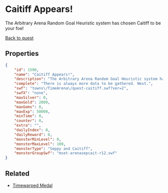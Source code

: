 # Caitiff Appears!

The Arbitrary Arena Random Goal Heuristic system has chosen Caitiff to be your foe!

[Back to quest](../quests.md)

## Properties

```json
{
    "id": 1590,
    "name": "Caitiff Appears!",
    "description": "The Arbitrary Arena Random Goal Heuristic system has chosen Caitiff to be your foe!",
    "complete": "There is always more data to be gathered. Next.",
    "swf": "towns\/TimeArena\/quest-caitiff.swf?ver=2",
    "swfX": "none",
    "maxSilver": 0,
    "maxGold": 2000,
    "maxGems": 0,
    "maxExp": 50000,
    "minTime": 0,
    "counter": 0,
    "extra": "",
    "dailyIndex": 0,
    "dailyReward": 0,
    "monsterMinLevel": 0,
    "monsterMaxLevel": 100,
    "monsterType": "Seppy and Caitiff",
    "monsterGroupSwf": "mset-arenasepcait-r12.swf"
}
```

## Related

- [Timewarped Medal](../items/18514-timewarped-medal.md)

